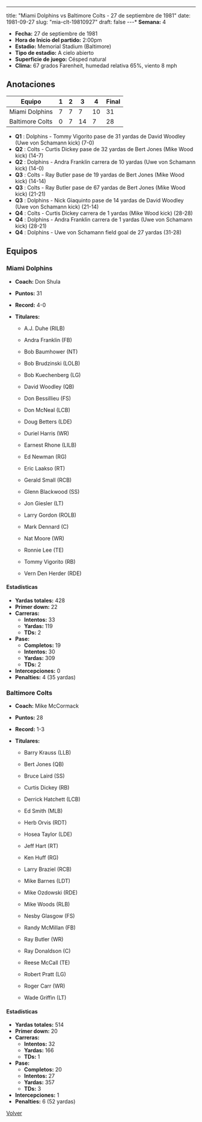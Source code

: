---
title: "Miami Dolphins vs Baltimore Colts - 27 de septiembre de 1981"
date: 1981-09-27
slug: "mia-clt-19810927"
draft: false
---* **Semana:** 4
* **Fecha:** 27 de septiembre de 1981
* **Hora de Inicio del partido:** 2:00pm
* **Estadio:** Memorial Stadium (Baltimore)
* **Tipo de estadio:** A cielo abierto
* **Superficie de juego:** Césped natural
* **Clima:** 67 grados Farenheit, humedad relativa 65%, viento 8 mph




## Anotaciones
| Equipo | 1 | 2 | 3 | 4 | Final |
|--------|---|---|---|---|-------|
| Miami Dolphins  | 7 | 7 | 7 | 10  | 31 |
| Baltimore Colts  | 0 | 7 | 14 | 7  | 28 |
* **Q1** : Dolphins - Tommy Vigorito pase de 31 yardas de David Woodley (Uwe von Schamann kick) (7-0)
* **Q2** : Colts - Curtis Dickey pase de 32 yardas de Bert Jones (Mike Wood kick) (14-7)
* **Q2** : Dolphins - Andra Franklin carrera de 10 yardas (Uwe von Schamann kick) (14-0)
* **Q3** : Colts - Ray Butler pase de 19 yardas de Bert Jones (Mike Wood kick) (14-14)
* **Q3** : Colts - Ray Butler pase de 67 yardas de Bert Jones (Mike Wood kick) (21-21)
* **Q3** : Dolphins - Nick Giaquinto pase de 14 yardas de David Woodley (Uwe von Schamann kick) (21-14)
* **Q4** : Colts - Curtis Dickey carrera de 1 yardas (Mike Wood kick) (28-28)
* **Q4** : Dolphins - Andra Franklin carrera de 1 yardas (Uwe von Schamann kick) (28-21)
* **Q4** : Dolphins - Uwe von Schamann field goal de 27 yardas (31-28)


## Equipos


### Miami Dolphins
* **Coach:** Don Shula
* **Puntos:** 31
* **Record:** 4-0
* **Titulares:** 

  * A.J. Duhe (RILB) 

  * Andra Franklin (FB) 

  * Bob Baumhower (NT) 

  * Bob Brudzinski (LOLB) 

  * Bob Kuechenberg (LG) 

  * David Woodley (QB) 

  * Don Bessillieu (FS) 

  * Don McNeal (LCB) 

  * Doug Betters (LDE) 

  * Duriel Harris (WR) 

  * Earnest Rhone (LILB) 

  * Ed Newman (RG) 

  * Eric Laakso (RT) 

  * Gerald Small (RCB) 

  * Glenn Blackwood (SS) 

  * Jon Giesler (LT) 

  * Larry Gordon (ROLB) 

  * Mark Dennard (C) 

  * Nat Moore (WR) 

  * Ronnie Lee (TE) 

  * Tommy Vigorito (RB) 

  * Vern Den Herder (RDE) 

#### Estadísticas
* **Yardas totales:** 428
* **Primer down:** 22
* **Carreras:**
  * **Intentos:** 33
  * **Yardas:** 119
  * **TDs:** 2
* **Pase:**
  * **Completos:** 19
  * **Intentos:** 30
  * **Yardas:** 309
  * **TDs:** 2
* **Intercepciones:** 0
* **Penalties:** 4 (35 yardas)

### Baltimore Colts
* **Coach:** Mike McCormack
* **Puntos:** 28
* **Record:** 1-3
* **Titulares:** 

  * Barry Krauss (LLB) 

  * Bert Jones (QB) 

  * Bruce Laird (SS) 

  * Curtis Dickey (RB) 

  * Derrick Hatchett (LCB) 

  * Ed Smith (MLB) 

  * Herb Orvis (RDT) 

  * Hosea Taylor (LDE) 

  * Jeff Hart (RT) 

  * Ken Huff (RG) 

  * Larry Braziel (RCB) 

  * Mike Barnes (LDT) 

  * Mike Ozdowski (RDE) 

  * Mike Woods (RLB) 

  * Nesby Glasgow (FS) 

  * Randy McMillan (FB) 

  * Ray Butler (WR) 

  * Ray Donaldson (C) 

  * Reese McCall (TE) 

  * Robert Pratt (LG) 

  * Roger Carr (WR) 

  * Wade Griffin (LT) 

#### Estadísticas
* **Yardas totales:** 514
* **Primer down:** 20
* **Carreras:**
  * **Intentos:** 32
  * **Yardas:** 166
  * **TDs:** 1
* **Pase:**
  * **Completos:** 20
  * **Intentos:** 27
  * **Yardas:** 357
  * **TDs:** 3
* **Intercepciones:** 1
* **Penalties:** 6 (52 yardas)


[Volver](/historia/1981)
